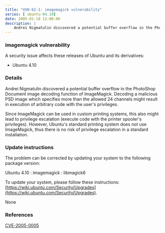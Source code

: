 ```yaml
---
title: "USN-62-1: imagemagick vulnerability"
series: [ ubuntu-04.10]
date: 2005-01-18 12:00:00
description: |
    Andrei Nigmatulin discovered a potential buffer overflow in the PhotoShop Document image decoding function of ImageMagick. Decoding a malicious PSD image which specifies more than the allowed 24 channels might result in execution of arbitrary code with the user&#39;s privileges.
--- 
```

 
### imagemagick vulnerability

A security issue affects these releases of Ubuntu and its derivatives:

* Ubuntu 4.10

### Details

Andrei Nigmatulin discovered a potential buffer overflow in the PhotoShop Document image decoding function of ImageMagick. Decoding a malicious PSD image which specifies more than the allowed 24 channels might result in execution of arbitrary code with the user&#39;s privileges.

Since ImageMagick can be used in custom printing systems, this also might lead to privilege escalation (execute code with the printer spooler&#39;s privileges). However, Ubuntu&#39;s standard printing system does not use ImageMagick, thus there is no risk of privilege escalation in a standard installation.

### Update instructions

The problem can be corrected by updating your system to the following package version:

Ubuntu 4.10
 : imagemagick 
 : libmagick6 

To update your system, please follow these instructions: [https://wiki.ubuntu.com/Security/Upgrades](https://wiki.ubuntu.com/Security/Upgrades).

None

### References

 [CVE-2005-0005](http://people.ubuntu.com/~ubuntu-security/cve/CVE-2005-0005)
 
